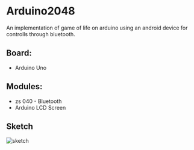 # Arduino2048
An implementation of game of life on arduino using an android device for controlls through bluetooth.

## Board:
 + Arduino Uno
## Modules:
 + zs 040 - Bluetooth
 + Arduino LCD Screen
## Sketch
![sketch]()    
 
